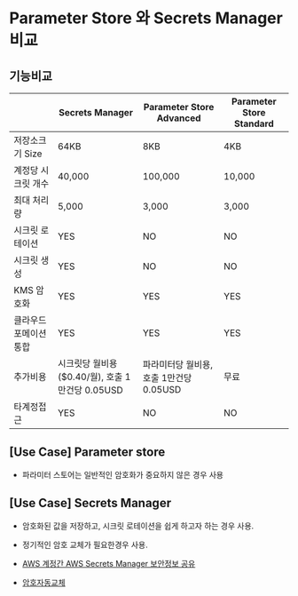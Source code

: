 # Parameter Store 와 Secrets Manager 비교 

## 기능비교 

||Secrets Manager| Parameter Store Advanced| Parameter Store Standard|
|---|---|---|---|
|저장소크기 Size| 64KB| 8KB| 4KB|
|계정당 시크릿 개수| 40,000| 100,000| 10,000|
|최대 처리량| 5,000| 3,000| 3,000|
|시크릿 로테이션| YES| NO| NO|
|시크릿 생성| YES| NO| NO|
|KMS 암호화| YES| YES| YES|
|클라우드 포메이션 통합| YES| YES| YES|
|추가비용| 시크릿당 월비용 ($0.40/월), 호출 1만건당 0.05USD| 파라미터당 월비용, 호출 1만건당 0.05USD| 무료 |
|타계정접근| YES| NO| NO|

## [Use Case] Parameter store

- 파라미터 스토어는 일반적인 암호화가 중요하지 않은 경우 사용 

## [Use Case] Secrets Manager 

- 암호화된 값을 저장하고, 시크릿 로테이션을 쉽게 하고자 하는 경우 사용.
- 정기적인 암호 교체가 필요한경우 사용. 

- [AWS 계정간 AWS Secrets Manager 보안정보 공유](https://aws.amazon.com/ko/premiumsupport/knowledge-center/secrets-manager-share-between-accounts/)
- [암호자동교체](https://docs.aws.amazon.com/ko_kr/secretsmanager/latest/userguide/rotate-secrets_turn-on-for-other.html)  

